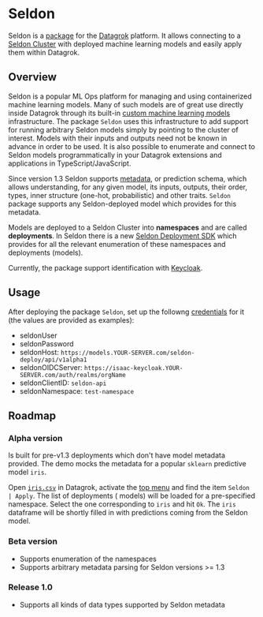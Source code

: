 # Seldon

Seldon is a [package](https://datagrok.ai/help/develop/develop#packages) for the
[Datagrok](https://datagrok.ai) platform. It allows connecting to a
[Seldon Cluster](https://www.seldon.io/) with deployed machine learning models and easily apply them within Datagrok.

## Overview

Seldon is a popular ML Ops platform for managing and using containerized machine learning models. Many of such models
are of great use directly inside Datagrok through its built-in
[custom machine learning models](https://datagrok.ai/help/learn/custom-machine-learning-models)
infrastructure. The package `Seldon` uses this infrastructure to add support for running arbitrary Seldon models simply
by pointing to the cluster of interest. Models with their inputs and outputs need not be known in advance in order to be
used. It is also possible to enumerate and connect to Seldon models programmatically in your Datagrok extensions and
applications in TypeScript/JavaScript.

Since version 1.3 Seldon supports [metadata](https://github.com/SeldonIO/ml-prediction-schema), or prediction schema,
which allows understanding, for any given model, its inputs, outputs, their order, types, inner structure (one-hot,
probabilistic) and other traits. `Seldon` package supports any Seldon-deployed model which provides for this metadata.

Models are deployed to a Seldon Cluster into **namespaces** and are called **deployments**. In Seldon there is a
new [Seldon Deployment SDK](https://github.com/SeldonIO/seldon-deploy-sdk)
which provides for all the relevant enumeration of these namespaces and deployments (models).

Currently, the package support identification with [Keycloak](https://www.keycloak.org/).

## Usage

After deploying the package `Seldon`, set up the followng [credentials]() for it
(the values are provided as examples):

* seldonUser
* seldonPassword
* seldonHost: `https://models.YOUR-SERVER.com/seldon-deploy/api/v1alpha1`
* seldonOIDCServer: `https://isaac-keycloak.YOUR-SERVER.com/auth/realms/orgName`
* seldonClientID: `seldon-api`
* seldonNamespace: `test-namespace`

## Roadmap

### Alpha version

Is built for pre-v1.3 deployments which don't have model metadata provided. The demo mocks the metadata for a
popular `sklearn` predictive model `iris`.

Open [`iris.csv`]() in Datagrok, activate the [top menu]() and find the item `Seldon | Apply`. The list of deployments (
models) will be loaded for a pre-specified namespace. Select the one corresponding to `iris` and hit `Ok`. The `iris`
dataframe will be shortly filled in with predictions coming from the Seldon model.

### Beta version

* Supports enumeration of the namespaces
* Supports arbitrary metadata parsing for Seldon versions >= 1.3

### Release 1.0

* Supports all kinds of data types supported by Seldon metadata
